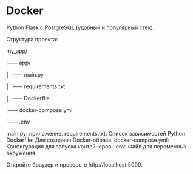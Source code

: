 # Docker
Python Flask с PostgreSQL (удобный и популярный стек).

Структура проекта:

my_app/

├── app/

│   ├── main.py

│   ├── requirements.txt

│   └── Dockerfile

├── docker-compose.yml

└── .env


main.py: приложение.
requirements.txt: Список зависимостей Python.
Dockerfile: Для создания Docker-образа.
docker-compose.yml: Конфигурация для запуска контейнеров.
.env: Файл для переменных окружения.


Откройте браузер и проверьте http://localhost:5000.
